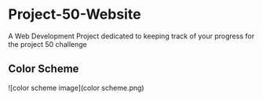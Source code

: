# Project-50-Website
A Web Development Project dedicated to keeping track of your progress for the project 50 challenge

## Color Scheme
![color scheme image](color scheme.png)
